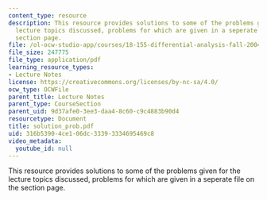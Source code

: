 ```yaml
---
content_type: resource
description: This resource provides solutions to some of the problems given for the
  lecture topics discussed, problems for which are given in a seperate file on the
  section page.
file: /ol-ocw-studio-app/courses/18-155-differential-analysis-fall-2004/316b53904ce106dc33393334695469c8_solution_prob.pdf
file_size: 247775
file_type: application/pdf
learning_resource_types:
- Lecture Notes
license: https://creativecommons.org/licenses/by-nc-sa/4.0/
ocw_type: OCWFile
parent_title: Lecture Notes
parent_type: CourseSection
parent_uid: 9d37afe0-3ee3-daa4-8c60-c9c4883b90d4
resourcetype: Document
title: solution_prob.pdf
uid: 316b5390-4ce1-06dc-3339-3334695469c8
video_metadata:
  youtube_id: null
---
```

This resource provides solutions to some of the problems given for the lecture topics discussed, problems for which are given in a seperate file on the section page.